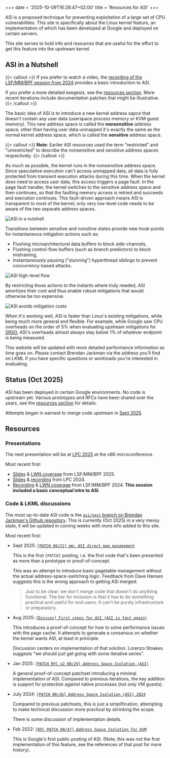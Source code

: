 +++
date = '2025-10-09T16:28:47+02:00'
title = 'Resources for ASI'
+++

ASI is a proposed technique for preventing exploitation of a large set of CPU
vulnerabilities. This site is specifically about the Linux kernel feature, an
implementation of which has been developed at Google and deployed on certain
servers.

This site serves to hold info and resources that are useful for the effort to
get this feature into the upstream kernel.

## ASI in a Nutshell

{{< callout >}}
If you prefer to watch a video, the [recording of the LSF/MM/BPF session from
2024](https://www.youtube.com/watch?v=DxaN6X_fdlI) provides a basic introduction
to ASI.

If you prefer a more detailed exegesis, see the [resources section](#resources).
More recent iterations include documentation patches that might be illustrative.
{{< /callout >}}

The basic idea of ASI is to introduce a new kernel address sapce that doesn't
contain any user data (userspace process memory or KVM guest memory). This new
address space is called the **nonsensitive** address space; other than having
user data unmapped it's exactly the same as the normal kernel address space,
which is called the **sensitive** address space.

{{< callout >}}
**Note**: Earlier ASI resources used the term "restricted" and "unrestricted" to
describe the nonsensitive and sensitive address spaces respectively.
{{< /callout >}}

As much as possible, the kernel runs in the nonsensitive address space. Since
speculative execution can't access unmapped data, all data is fully protected
from transient execution attacks during this time. When the kernel _does_ need
to access user data, this access triggers a page fault. In the page fault
handler, the kernel switches to the sensitive address space and then continues,
so that the faulting memory access is retried and succeeds and execution
continues. This fault-driven approach means ASI is transparent to most of the
kernel; only very low-level code needs to be aware of the two separate address
spaces.

![ASI in a nutshell](asi_nutshell.svg)

Transitions between sensitive and nonsitive states provide new hook-points for
instantaneous mitigation actions such as:

- Flushing microarchitectural data buffers to block side-channels,
- Flushing control-flow buffers (such as branch predictors) to block
  mistraining,
- Instantaneously pausing ("stunning") hyperthread siblings to prevent
  concurrency-based attacks.

![ASI high-level flow](asi_high_level_flow.svg)

By restricting those actions to the instants where truly needed, ASI amortizes
their cost and thus enable robust mitigations that would otherwise be too
expensive.

![ASI avoids mitigation costs](asi_no_cost.svg)

When it's working well, ASI is faster than Linux's existing mitigations, while
being much more general and flexible. For example, while Google saw CPU
overheads on the order of 5% when evaluating upstream mitigations for
[SRSO](https://docs.kernel.org/admin-guide/hw-vuln/srso.html), ASI's overheads
almost always stay below 1% of whatever endpoint is being measured.

This website will be updated with more detailed performance information as time
goes on. Please contact Brendan Jackman via the address you'll find on LKML if
you have specific questions or workloads you're interested in evaluating.

## Status (Oct 2025)

ASI has been deployed in certain Google environments. No code is upstream yet.
Various prototypes and RFCs have been shared over the years, see the [resources
section](#resources) for details.

Attempts began in earnest to merge code upstream in [Sept
2025](https://lore.kernel.org/all/20250924-b4-asi-page-alloc-v1-0-2d861768041f@google.com/T/#t).

## Resources

### Presentations

The next presentation will be at [LPC 2025](https://lpc.events/event/19/program)
at the x86 microconference.

Most recent first:

- [Slides](https://docs.google.com/presentation/u/1/d/1waibhMBXhfJ2qVEz8KtXop9MZ6UyjlWmK71i0WIH7CY/edit?slide=id.p#slide=id.p)
  & [LWN coverage](https://lwn.net/Articles/1016013/) from LSF/MM/BPF 2025.
- [Slides](https://lpc.events/event/18/contributions/1761/attachments/1549/3230/ASI%20LPC2024.pdf)
  & [recording](https://www.youtube.com/watch?v=uzJ-Z4dzT0c) from LPC 2024.
- [Recording](https://www.youtube.com/watch?v=DxaN6X_fdlI) & [LWN
  coverage](https://lwn.net/Articles/974390/) from LSF/MM/BPF 2024. **This
  session included a basic conceptual intro to ASI**.

### Code & LKML discussions

The most up-to-date ASI code is the [`asi/next` branch on Brendan Jackman's
Github repository](https://github.com/bjackman/linux/tree/asi/next). This is
currently (Oct 2025) in a very messy state, it will be updated in coming weeks
with more info added to this site.

Most recent first:

- Sept 2025: [`[PATCH 00/21] mm: ASI direct map management`](https://lore.kernel.org/all/20250924-b4-asi-page-alloc-v1-0-2d861768041f@google.com/T/#t)

  This is the first `[PATCH]` posting, i.e. the first code that's been presented
  as more than a prototype or proof-of-concept.

  This was an attempt to introduce basic pagetable management without the actual
  address-space-switching logic. Feedback from Dave Hansen suggests this is the
  wrong approach to getting ASI merged:

  > Just to be clear: we don't merge code that doesn't do anything
  > functional. The bar for inclusion is that it has to do something
  > practical and useful for end users. It can't be purely infrastructure or
  > preparatory.

- Aug 2025: [`[Discuss] First steps for ASI (ASI is fast
  again)`](https://lore.kernel.org/all/20250812173109.295750-1-jackmanb@google.com/)

  This introduces a proof-of-concept for how to solve performance issues with
  the page cache. It attempts to generate a consensus on whether the kernel
  wants ASI, at least in principle.

  Discussion centers on implementation of that solution. Lorenzo Stoakes
  suggests "we should just get going with some iterative series".

- Jan 2025: [`[PATCH RFC v2 00/29] Address Space Isolation
  (ASI)`](https://lore.kernel.org/linux-mm/20250110-asi-rfc-v2-v2-0-8419288bc805@google.com/)

  A general proof-of-concept patchset introducing a minimal implementation of
  ASI. Compared to previous iterations, the key addition is support for
  protection against native processes (not only VM guests).

- July 2024: [`[PATCH 00/26] Address Space Isolation (ASI)
  2024`](https://lore.kernel.org/linux-mm/20240712-asi-rfc-24-v1-0-144b319a40d8@google.com/)

  Compared to previous patchsets, this is just a simplification, attempting to
  make technical discussion more practical by shrinking the scope.

  There is some discussion of implementation details.

- Feb 2022: [`[RFC PATCH 00/47] Address Space Isolation for
  KVM`](https://lore.kernel.org/all/20220223052223.1202152-1-junaids@google.com/)

  This is Google's first public posting of ASI. (Note, this was not the first
  implementation of this feature, see the references of that post for more
  history).
